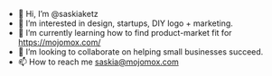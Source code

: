 - 👋 Hi, I’m @saskiaketz
- 👀 I’m interested in design, startups, DIY logo + marketing.
- 🌱 I’m currently learning how to find product-market fit for https://mojomox.com/
- 💞️ I’m looking to collaborate on helping small businesses succeed.
- 📫 How to reach me saskia@mojomox.com

<!---
saskiaketz/saskiaketz is a ✨ special ✨ repository because its `README.md` (this file) appears on your GitHub profile.
You can click the Preview link to take a look at your changes.
--->
